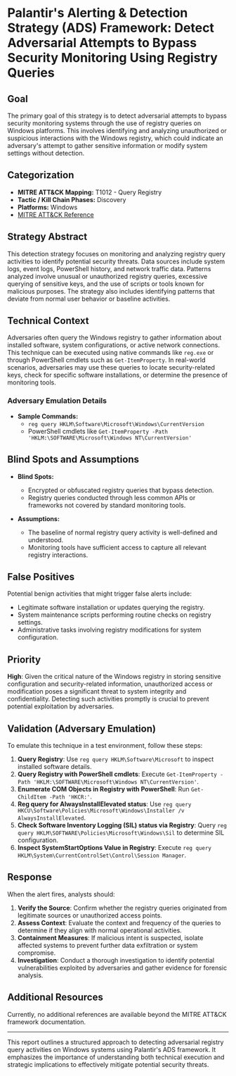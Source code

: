 # Palantir's Alerting & Detection Strategy (ADS) Framework: Detect Adversarial Attempts to Bypass Security Monitoring Using Registry Queries

## Goal
The primary goal of this strategy is to detect adversarial attempts to bypass security monitoring systems through the use of registry queries on Windows platforms. This involves identifying and analyzing unauthorized or suspicious interactions with the Windows registry, which could indicate an adversary's attempt to gather sensitive information or modify system settings without detection.

## Categorization

- **MITRE ATT&CK Mapping:** T1012 - Query Registry
- **Tactic / Kill Chain Phases:** Discovery
- **Platforms:** Windows
- [MITRE ATT&CK Reference](https://attack.mitre.org/techniques/T1012)

## Strategy Abstract
This detection strategy focuses on monitoring and analyzing registry query activities to identify potential security threats. Data sources include system logs, event logs, PowerShell history, and network traffic data. Patterns analyzed involve unusual or unauthorized registry queries, excessive querying of sensitive keys, and the use of scripts or tools known for malicious purposes. The strategy also includes identifying patterns that deviate from normal user behavior or baseline activities.

## Technical Context
Adversaries often query the Windows registry to gather information about installed software, system configurations, or active network connections. This technique can be executed using native commands like `reg.exe` or through PowerShell cmdlets such as `Get-ItemProperty`. In real-world scenarios, adversaries may use these queries to locate security-related keys, check for specific software installations, or determine the presence of monitoring tools.

### Adversary Emulation Details
- **Sample Commands:**
  - `reg query HKLM\Software\Microsoft\Windows\CurrentVersion`
  - PowerShell cmdlets like `Get-ItemProperty -Path 'HKLM:\SOFTWARE\Microsoft\Windows NT\CurrentVersion'`

## Blind Spots and Assumptions
- **Blind Spots:** 
  - Encrypted or obfuscated registry queries that bypass detection.
  - Registry queries conducted through less common APIs or frameworks not covered by standard monitoring tools.

- **Assumptions:**
  - The baseline of normal registry query activity is well-defined and understood.
  - Monitoring tools have sufficient access to capture all relevant registry interactions.

## False Positives
Potential benign activities that might trigger false alerts include:
- Legitimate software installation or updates querying the registry.
- System maintenance scripts performing routine checks on registry settings.
- Administrative tasks involving registry modifications for system configuration.

## Priority
**High**: Given the critical nature of the Windows registry in storing sensitive configuration and security-related information, unauthorized access or modification poses a significant threat to system integrity and confidentiality. Detecting such activities promptly is crucial to prevent potential exploitation by adversaries.

## Validation (Adversary Emulation)
To emulate this technique in a test environment, follow these steps:

1. **Query Registry**: Use `reg query HKLM\Software\Microsoft` to inspect installed software details.
2. **Query Registry with PowerShell cmdlets**: Execute `Get-ItemProperty -Path 'HKLM:\SOFTWARE\Microsoft\Windows NT\CurrentVersion'`.
3. **Enumerate COM Objects in Registry with PowerShell**: Run `Get-ChildItem -Path 'HKCR:'`.
4. **Reg query for AlwaysInstallElevated status**: Use `reg query HKCU\Software\Policies\Microsoft\Windows\Installer /v AlwaysInstallElevated`.
5. **Check Software Inventory Logging (SIL) status via Registry**: Query `reg query HKLM\SOFTWARE\Policies\Microsoft\Windows\Sil` to determine SIL configuration.
6. **Inspect SystemStartOptions Value in Registry**: Execute `reg query HKLM\System\CurrentControlSet\Control\Session Manager`.

## Response
When the alert fires, analysts should:

1. **Verify the Source**: Confirm whether the registry queries originated from legitimate sources or unauthorized access points.
2. **Assess Context**: Evaluate the context and frequency of the queries to determine if they align with normal operational activities.
3. **Containment Measures**: If malicious intent is suspected, isolate affected systems to prevent further data exfiltration or system compromise.
4. **Investigation**: Conduct a thorough investigation to identify potential vulnerabilities exploited by adversaries and gather evidence for forensic analysis.

## Additional Resources
Currently, no additional references are available beyond the MITRE ATT&CK framework documentation.

---

This report outlines a structured approach to detecting adversarial registry query activities on Windows systems using Palantir's ADS framework. It emphasizes the importance of understanding both technical execution and strategic implications to effectively mitigate potential security threats.